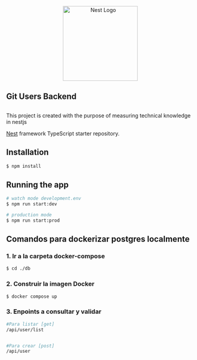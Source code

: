 <p align="center">
  <a href="http://nestjs.com/" target="blank"><img src="https://nestjs.com/img/logo-small.svg" width="200" alt="Nest Logo" /></a>
</p>

## Git Users Backend

##
This project is created with the purpose of measuring technical knowledge in nestjs

[Nest](https://github.com/nestjs/nest) framework TypeScript starter repository.



## Installation

```bash
$ npm install
```

## Running the app

```bash
# watch mode development.env
$ npm run start:dev

# production mode
$ npm run start:prod
```

## Comandos para dockerizar postgres localmente

### 1. Ir a la carpeta docker-compose

```bash
$ cd ./db
```

### 2. Construir la imagen Docker

```bash
$ docker compose up
```


### 3. Enpoints a consultar y validar

```bash
#Para listar [get]
/api/user/list


#Para crear [post]
/api/user